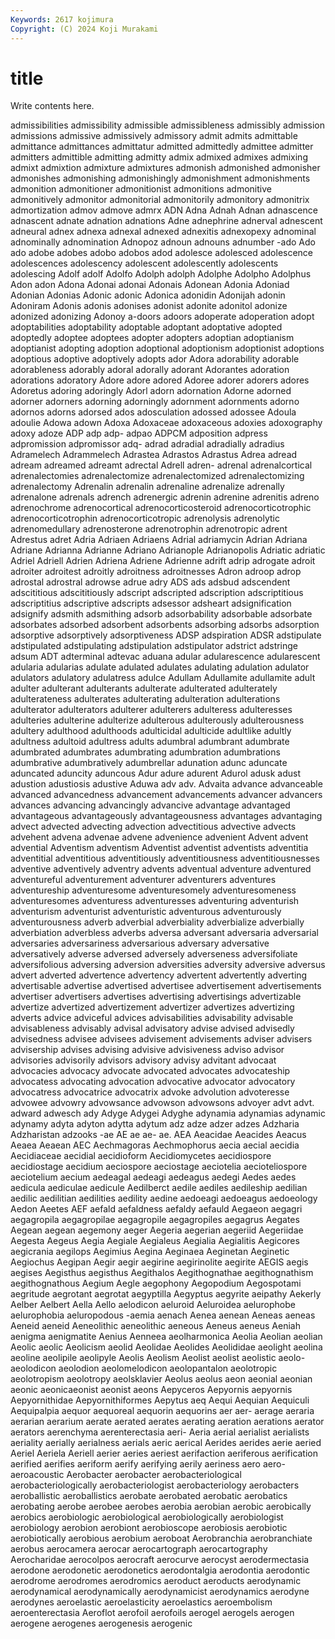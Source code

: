 ```yaml
---
Keywords: 2617 kojimura
Copyright: (C) 2024 Koji Murakami
---
```


# title

Write contents here.



 admissibilities
admissibility admissible admissibleness admissibly admission admissions admissive admissively admissory admit
admits admittable admittance admittances admittatur admitted admittedly admittee admitter admitters
admittible admitting admitty admix admixed admixes admixing admixt admixtion admixture
admixtures admonish admonished admonisher admonishes admonishing admonishingly admonishment admonishments admonition
admonitioner admonitionist admonitions admonitive admonitively admonitor admonitorial admonitorily admonitory admonitrix
admortization admov admove admrx ADN Adna Adnah Adnan adnascence adnascent
adnate adnation adnations Adne adnephrine adnerval adnescent adneural adnex adnexa
adnexal adnexed adnexitis adnexopexy adnominal adnominally adnomination Adnopoz adnoun adnouns
adnumber -ado Ado ado adobe adobes adobo adobos adod adolesce
adolesced adolescence adolescences adolescency adolescent adolescently adolescents adolescing Adolf adolf
Adolfo Adolph adolph Adolphe Adolpho Adolphus Adon adon Adona Adonai
adonai Adonais Adonean Adonia Adoniad Adonian Adonias Adonic adonic Adonica
adonidin Adonijah adonin Adoniram Adonis adonis adonises adonist adonite adonitol
adonize adonized adonizing Adonoy a-doors adoors adoperate adoperation adopt adoptabilities
adoptability adoptable adoptant adoptative adopted adoptedly adoptee adoptees adopter adopters
adoptian adoptianism adoptianist adopting adoption adoptional adoptionism adoptionist adoptions adoptious
adoptive adoptively adopts ador Adora adorability adorable adorableness adorably adoral
adorally adorant Adorantes adoration adorations adoratory Adore adore adored Adoree
adorer adorers adores Adoretus adoring adoringly Adorl adorn adornation Adorne
adorned adorner adorners adorning adorningly adornment adornments adorno adornos adorns
adorsed ados adosculation adossed adossee Adoula adoulie Adowa adown Adoxa
Adoxaceae adoxaceous adoxies adoxography adoxy adoze ADP adp adp- adpao
ADPCM adposition adpress adpromission adpromissor adq- adrad adradial adradially adradius
Adramelech Adrammelech Adrastea Adrastos Adrastus Adrea adread adream adreamed adreamt
adrectal Adrell adren- adrenal adrenalcortical adrenalectomies adrenalectomize adrenalectomized adrenalectomizing adrenalectomy
Adrenalin adrenalin adrenaline adrenalize adrenally adrenalone adrenals adrench adrenergic adrenin
adrenine adrenitis adreno adrenochrome adrenocortical adrenocorticosteroid adrenocorticotrophic adrenocorticotrophin adrenocorticotropic adrenolysis
adrenolytic adrenomedullary adrenosterone adrenotrophin adrenotropic adrent Adrestus adret Adria Adriaen
Adriaens Adrial adriamycin Adrian Adriana Adriane Adrianna Adrianne Adriano Adrianople
Adrianopolis Adriatic adriatic Adriel Adriell Adrien Adriena Adriene Adrienne adrift
adrip adrogate adroit adroiter adroitest adroitly adroitness adroitnesses Adron adroop
adrop adrostal adrostral adrowse adrue adry ADS ads adsbud adscendent
adscititious adscititiously adscript adscripted adscription adscriptitious adscriptitius adscriptive adscripts adsessor
adsheart adsignification adsignify adsmith adsmithing adsorb adsorbability adsorbable adsorbate adsorbates
adsorbed adsorbent adsorbents adsorbing adsorbs adsorption adsorptive adsorptively adsorptiveness ADSP
adspiration ADSR adstipulate adstipulated adstipulating adstipulation adstipulator adstrict adstringe adsum
ADT adterminal adtevac aduana adular adularescence adularescent adularia adularias adulate
adulated adulates adulating adulation adulator adulators adulatory adulatress adulce Adullam
Adullamite adullamite adult adulter adulterant adulterants adulterate adulterated adulterately adulterateness
adulterates adulterating adulteration adulterations adulterator adulterators adulterer adulterers adulteress adulteresses
adulteries adulterine adulterize adulterous adulterously adulterousness adultery adulthood adulthoods adulticidal
adulticide adultlike adultly adultness adultoid adultress adults adumbral adumbrant adumbrate
adumbrated adumbrates adumbrating adumbration adumbrations adumbrative adumbratively adumbrellar adunation adunc
aduncate aduncated aduncity aduncous Adur adure adurent Adurol adusk adust
adustion adustiosis adustive Aduwa adv adv. Advaita advance advanceable advanced
advancedness advancement advancements advancer advancers advances advancing advancingly advancive advantage
advantaged advantageous advantageously advantageousness advantages advantaging advect advected advecting advection
advectitious advective advects advehent advena advenae advene advenience advenient Advent
advent advential Adventism adventism Adventist adventist adventists adventitia adventitial adventitious
adventitiously adventitiousness adventitiousnesses adventive adventively adventry advents adventual adventure adventured
adventureful adventurement adventurer adventurers adventures adventureship adventuresome adventuresomely adventuresomeness adventuresomes
adventuress adventuresses adventuring adventurish adventurism adventurist adventuristic adventurous adventurously adventurousness
adverb adverbial adverbiality adverbialize adverbially adverbiation adverbless adverbs adversa adversant
adversaria adversarial adversaries adversariness adversarious adversary adversative adversatively adverse adversed
adversely adverseness adversifoliate adversifolious adversing adversion adversities adversity adversive adversus
advert adverted advertence advertency advertent advertently adverting advertisable advertise advertised
advertisee advertisement advertisements advertiser advertisers advertises advertising advertisings advertizable advertize
advertized advertizement advertizer advertizes advertizing adverts advice adviceful advices advisabilities
advisability advisable advisableness advisably advisal advisatory advise advised advisedly advisedness
advisee advisees advisement advisements adviser advisers advisership advises advising advisive
advisiveness adviso advisor advisories advisorily advisors advisory advisy advitant advocaat
advocacies advocacy advocate advocated advocates advocateship advocatess advocating advocation advocative
advocator advocatory advocatress advocatrice advocatrix advoke advolution advoteresse advowee advowry
advowsance advowson advowsons advoyer advt advt. adward adwesch ady Adyge
Adygei Adyghe adynamia adynamias adynamic adynamy adyta adyton adytta adytum
adz adze adzer adzes Adzharia Adzharistan adzooks -ae AE ae
ae- ae. AEA Aeacidae Aeacides Aeacus Aeaea Aeaean AEC Aechmagoras
Aechmophorus aecia aecial aecidia Aecidiaceae aecidial aecidioform Aecidiomycetes aecidiospore aecidiostage
aecidium aeciospore aeciostage aeciotelia aecioteliospore aeciotelium aecium aedeagal aedeagi aedeagus
aedegi Aedes aedes aedicula aediculae aedicule Aedilberct aedile aediles aedileship
aedilian aedilic aedilitian aedilities aedility aedine aedoeagi aedoeagus aedoeology Aedon
Aeetes AEF aefald aefaldness aefaldy aefauld Aegaeon aegagri aegagropila aegagropilae
aegagropile aegagropiles aegagrus Aegates Aegean aegean aegemony aeger Aegeria aegerian
aegeriid Aegeriidae Aegesta Aegeus Aegia Aegiale Aegialeus Aegialia Aegialitis Aegicores
aegicrania aegilops Aegimius Aegina Aeginaea Aeginetan Aeginetic Aegiochus Aegipan Aegir
aegir aegirine aegirinolite aegirite AEGIS aegis aegises Aegisthus aegisthus Aegithalos
Aegithognathae aegithognathism aegithognathous Aegium Aegle aegophony Aegopodium Aegospotami aegritude aegrotant
aegrotat aegyptilla Aegyptus aegyrite aeipathy Aekerly Aelber Aelbert Aella Aello
aelodicon aeluroid Aeluroidea aelurophobe aelurophobia aeluropodous -aemia aenach Aenea aenean
Aeneas aeneas Aeneid aeneid Aeneolithic aeneolithic aeneous Aeneus aeneus Aeniah
aenigma aenigmatite Aenius Aenneea aeolharmonica Aeolia Aeolian aeolian Aeolic aeolic
Aeolicism aeolid Aeolidae Aeolides Aeolididae aeolight aeolina aeoline aeolipile aeolipyle
Aeolis Aeolism Aeolist aeolist aeolistic aeolo- aeolodicon aeolodion aeolomelodicon aeolopantalon
aeolotropic aeolotropism aeolotropy aeolsklavier Aeolus aeolus aeon aeonial aeonian aeonic
aeonicaeonist aeonist aeons Aepyceros Aepyornis aepyornis Aepyornithidae Aepyornithiformes Aepytus aeq
Aequi Aequian Aequiculi Aequipalpia aequor aequoreal aequorin aequorins aer aer-
aerage aeraria aerarian aerarium aerate aerated aerates aerating aeration aerations
aerator aerators aerenchyma aerenterectasia aeri- Aeria aerial aerialist aerialists aeriality
aerially aerialness aerials aeric aerical Aerides aerides aerie aeried Aeriel
Aeriela Aeriell aerier aeries aeriest aerifaction aeriferous aerification aerified aerifies
aeriform aerify aerifying aerily aeriness aero aero- aeroacoustic Aerobacter aerobacter
aerobacteriological aerobacteriologically aerobacteriologist aerobacteriology aerobacters aeroballistic aeroballistics aerobate aerobated aerobatic
aerobatics aerobating aerobe aerobee aerobes aerobia aerobian aerobic aerobically aerobics
aerobiologic aerobiological aerobiologically aerobiologist aerobiology aerobion aerobiont aerobioscope aerobiosis aerobiotic
aerobiotically aerobious aerobium aeroboat Aerobranchia aerobranchiate aerobus aerocamera aerocar aerocartograph
aerocartography Aerocharidae aerocolpos aerocraft aerocurve aerocyst aerodermectasia aerodone aerodonetic aerodonetics
aerodontalgia aerodontia aerodontic aerodrome aerodromes aerodromics aeroduct aeroducts aerodynamic aerodynamical
aerodynamically aerodynamicist aerodynamics aerodyne aerodynes aeroelastic aeroelasticity aeroelastics aeroembolism aeroenterectasia
Aeroflot aerofoil aerofoils aerogel aerogels aerogen aerogene aerogenes aerogenesis aerogenic
